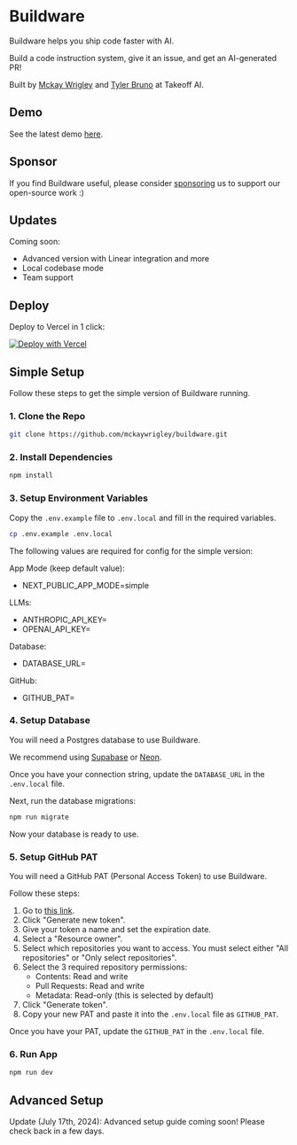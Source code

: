 # Buildware

Buildware helps you ship code faster with AI.

Build a code instruction system, give it an issue, and get an AI-generated PR!

Built by [Mckay Wrigley](https://twitter.com/mckaywrigley) and [Tyler Bruno](https://twitter.com/tylerbruno05) at Takeoff AI.

## Demo

See the latest demo [here](https://twitter.com/mckaywrigley).

## Sponsor

If you find Buildware useful, please consider [sponsoring](https://github.com/sponsors/mckaywrigley) us to support our open-source work :)

## Updates

Coming soon:

- Advanced version with Linear integration and more
- Local codebase mode
- Team support

## Deploy

Deploy to Vercel in 1 click:

[![Deploy with Vercel](https://vercel.com/button)](https://vercel.com/new/clone?repository-url=https%3A%2F%2Fgithub.com%2Fmckaywrigley%2Fbuildware-ai&env=NEXT_PUBLIC_APP_MODE,ANTHROPIC_API_KEY,OPENAI_API_KEY,DATABASE_URL,GITHUB_PAT)

## Simple Setup

Follow these steps to get the simple version of Buildware running.

### 1. Clone the Repo

```bash
git clone https://github.com/mckaywrigley/buildware.git
```

### 2. Install Dependencies

```bash
npm install
```

### 3. Setup Environment Variables

Copy the `.env.example` file to `.env.local` and fill in the required variables.

```bash
cp .env.example .env.local
```

The following values are required for config for the simple version:

App Mode (keep default value):

- NEXT_PUBLIC_APP_MODE=simple

LLMs:

- ANTHROPIC_API_KEY=
- OPENAI_API_KEY=

Database:

- DATABASE_URL=

GitHub:

- GITHUB_PAT=

### 4. Setup Database

You will need a Postgres database to use Buildware.

We recommend using [Supabase](https://supabase.com/) or [Neon](https://neon.tech/).

Once you have your connection string, update the `DATABASE_URL` in the `.env.local` file.

Next, run the database migrations:

```bash
npm run migrate
```

Now your database is ready to use.

### 5. Setup GitHub PAT

You will need a GitHub PAT (Personal Access Token) to use Buildware.

Follow these steps:

1. Go to [this link](https://github.com/settings/tokens?type=beta).
2. Click "Generate new token".
3. Give your token a name and set the expiration date.
4. Select a "Resource owner".
5. Select which repositories you want to access. You must select either "All repositories" or "Only select repositories".
6. Select the 3 required repository permissions:
   - Contents: Read and write
   - Pull Requests: Read and write
   - Metadata: Read-only (this is selected by default)
7. Click "Generate token".
8. Copy your new PAT and paste it into the `.env.local` file as `GITHUB_PAT`.

Once you have your PAT, update the `GITHUB_PAT` in the `.env.local` file.

### 6. Run App

```bash
npm run dev
```

## Advanced Setup

Update (July 17th, 2024): Advanced setup guide coming soon! Please check back in a few days.
